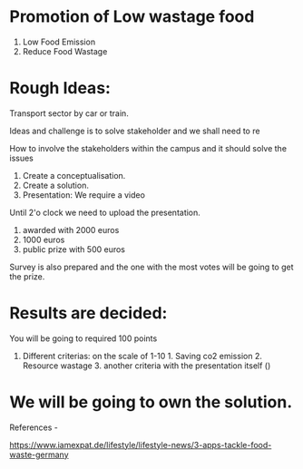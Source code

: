 # Promotion of Low wastage food

1. Low Food Emission 
2. Reduce Food Wastage 

# Rough Ideas:

Transport sector by car or train.

Ideas and challenge is to solve stakeholder and we shall need to re

How to involve the stakeholders within the campus and it should solve the issues

1. Create a conceptualisation.
2. Create a solution.
3. Presentation: We require a video

Until 2'o clock we need to upload the presentation.

1. awarded with 2000 euros
2. 1000 euros
3. public prize with 500 euros

Survey is also prepared and the one with the most votes will be going to get the prize.

# Results are decided:

You will be going to required 100 points

1. Different criterias:
   on the scale of 1-10 1. Saving co2 emission 2. Resource wastage 3. another criteria with the presentation itself ()

# We will be going to own the solution.


References -

https://www.iamexpat.de/lifestyle/lifestyle-news/3-apps-tackle-food-waste-germany 
